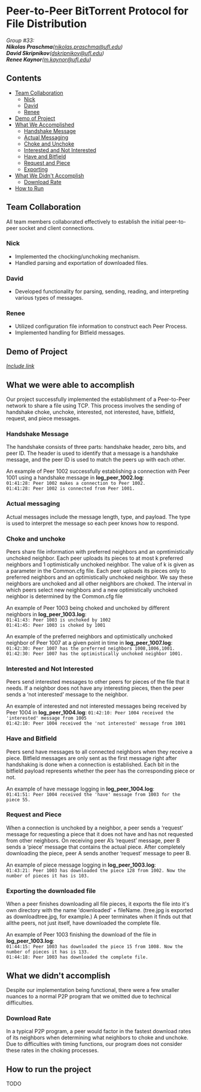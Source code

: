 # Peer-to-Peer BitTorrent Protocol for File Distribution
_Group #33:_ <br>
_**Nikolas Praschma**(nikolas.praschma@ufl.edu)</i>_ <br>
_**David Skripnikov**(dskripnikov@ufl.edu)</i>_ <br>
_**Renee Kaynor**(m.kaynor@ufl.edu)_</i> <br>

## Contents
 - [Team Collaboration](#team-collaboration)
    - [Nick](#nick)
    - [David](#david)
    - [Renee](#renee)
 - [Demo of Project](#demo-of-project)
 - [What We Accomplished](#what-we-were-able-to-accomplish)
    - [Handshake Message](#handshake-message)
    - [Actual Messaging](#actual-messaging)
    - [Choke and Unchoke](#choke-and-unchoke)
    - [Interested and Not Interested](#interested-and-not=interested)
    - [Have and Bitfield](#have-and-bitfield)
    - [Request and Piece](#request-and-piece)
    - [Exporting](#exporting-the-downloaded-file)
 - [What We Didn't Accomplish](#what-we-didnt-accomplish)
    - [Download Rate](#download-rate)
 - [How to Run](#how-to-run-the-project)

## Team Collaboration
All team members collaborated effectively to establish the initial peer-to-peer socket and client connections.

### Nick
- Implemented the chocking/unchoking mechanism.
- Handled parsing and exportation of downloaded files.

### David
- Developed functionality for parsing, sending, reading, and interpreting various types of messages.

### Renee
- Utilized configuration file information to construct each Peer Process.
- Implemented handling for Bitfield messages.

## Demo of Project
[_Include link_](https://youtu.be/gZTXk1JYO94)

## What we were able to accomplish
Our project successfully implemented the establishment of a Peer-to-Peer network to share a file using TCP. This process involves the sending of handshake choke, unchoke, interested, not interested, have, bitfield, request, and piece messages.

### Handshake Message
The handshake consists of three parts: handshake header, zero bits, and peer ID. The header is used to identify that a message is a handshake message, and the peer ID is used to match the peers up with each other.

An example of Peer 1002 successfully establishing a connection with Peer 1001 using a handshake message in **log_peer_1002.log**: <br>
`01:41:28: Peer 1002 makes a connection to Peer 1002.` <br>
`01:41:28: Peer 1002 is connected from Peer 1001.`

### Actual messaging
Actual messages include the message length, type, and payload. The type is used to interpret the message so each peer knows how to respond.

### Choke and unchoke
Peers share file information with preferred neighbors and an opmtimistically unchoked neighbor. Each peer uploads its pieces to at most k preferred neighbors and 1 optimistically unchoked neighbor. The value of k is given as a parameter in the Common.cfg file. Each peer uploads its pieces only to preferred neighbors and an optimistically unchoked neighbor. We say these neighbors are unchoked and all other neighbors are choked. The interval in which peers select new neighbors and a new optimistically unchoked neighbor is determined by the Common.cfg file

An example of Peer 1003 being choked and unchoked by different neighbors in **log_peer_1003.log**: <br>
`01:41:43: Peer 1003 is unchoked by 1002` <br>
`01:41:45: Peer 1003 is choked by 1001`

An example of the preferred neighbors and optimistically unchoked neighbor of Peer 1007 at a given point in time in **log_peer_1007.log**: <br>
`01:42:30: Peer 1007 has the preferred neighbors 1008,1006,1001.` <br>
`01:42:30: Peer 1007 has the optimistically unchoked neighbor 1001.`

### Interested and Not Interested
Peers send interested messages to other peers for pieces of the file that it needs. If a neighbor does not have any interesting pieces,
then the peer sends a ‘not interested’ message to the neighbor.

An example of interested and not interested messages being received by Peer 1004 in **log_peer_1004.log**:
`01:42:10: Peer 1004 received the 'interested' message from 1005` <br>
`01:42:10: Peer 1004 received the 'not interested' message from 1001` <br>

### Have and Bitfield
Peers send have messages to all connected neighbors when they receive a piece. Bitfield messages are only sent as the first message right after handshaking is done when a connection is established. Each bit in the bitfield payload represents whether the peer has the corresponding piece or not. 

An example of have message logging in **log_peer_1004.log**: <br>
`01:41:51: Peer 1004 received the 'have' message from 1003 for the piece 55.`

### Request and Piece
When a connection is unchoked by a neighbor, a peer sends a ‘request’ message for requesting a piece that it does not have and has not requested from other neighbors. On receiving peer A’s ‘request’ message, peer B sends a ‘piece’ message that contains the actual piece. After completely downloading the piece, peer A sends another ‘request’ message to peer B. 

An example of piece message logging in **log_peer_1003.log**: <br>
`01:43:21: Peer 1003 has downloaded the piece 128 from 1002. Now the number of pieces it has is 103.`

### Exporting the downloaded file
When a peer finishes downloading all file pieces, it exports the file into it's own directory with the name 'downloaded' + fileName. (tree.jpg is exported as downloadtree.jpg, for example.) A peer terminates when it finds out that allthe peers, not just itself, have downloaded the complete file.

An example of Peer 1003 finishing the download of the file in **log_peer_1003.log**: <br>
`01:44:15: Peer 1003 has downloaded the piece 15 from 1008. Now the number of pieces it has is 133.` <br>
`01:44:18: Peer 1003 has downloaded the complete file.` <br>

## What we didn't accomplish
Despite our implementation being functional, there were a few smaller nuances to a normal P2P program that we omitted due to technical difficulties.

### Download Rate
In a typical P2P program, a peer would factor in the fastest download rates of its neighbors when determining what neighbors to choke and unchoke. Due to difficulties with timing functions, our program does not consider these rates in the choking processes.

## How to run the project
TODO

